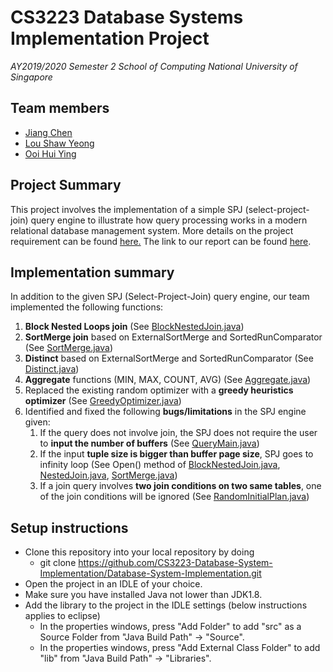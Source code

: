 # CS3223 Database Systems Implementation Project
*AY2019/2020 Semester 2*
*School of Computing*
*National University of Singapore*

## Team members
- [Jiang Chen](https://github.com/jcjxwy)
- [Lou Shaw Yeong](https://github.com/xiaoyeong)
- [Ooi Hui Ying](https://github.com/ooihuiying)

## Project Summary
This project involves the implementation of a simple SPJ (select-project-join) query engine to illustrate how query processing works in a modern relational database management system. More details on the project requirement can be found [here.](https://www.comp.nus.edu.sg/~tankl/cs3223/project.html)
The link to our report can be found [here](https://docs.google.com/document/d/1dn1R5YSBkyO6hfUdwYaquXg20MkayHrjba_BgosYExU/edit?usp=sharing).

## Implementation summary
In addition to the given SPJ (Select-Project-Join) query engine, our team implemented the following functions:
1.	**Block Nested Loops join** (See [BlockNestedJoin.java](https://github.com/CS3223-Database-System-Implementation/Database-System-Implementation/blob/7bc64348310745777b1fcd7de2b8c79a2715394f/src/qp/operators/BlockNestedJoin.java))
2.  **SortMerge join** based on ExternalSortMerge and SortedRunComparator (See [SortMerge.java](https://github.com/CS3223-Database-System-Implementation/Database-System-Implementation/blob/master/src/qp/operators/SortMerge.java))
3.  **Distinct** based on ExternalSortMerge and SortedRunComparator (See [Distinct.java](https://github.com/CS3223-Database-System-Implementation/Database-System-Implementation/blob/master/src/qp/operators/Distinct.java))
4.  **Aggregate** functions (MIN, MAX, COUNT, AVG) (See [Aggregate.java](https://github.com/CS3223-Database-System-Implementation/Database-System-Implementation/blob/master/src/qp/operators/Aggregate.java))
5.  Replaced the existing random optimizer with a **greedy heuristics optimizer** (See [GreedyOptimizer.java](https://github.com/CS3223-Database-System-Implementation/Database-System-Implementation/blob/master/src/qp/optimizer/GreedyOptimizer.java))
6.  Identified and fixed the following **bugs/limitations** in the SPJ engine given:
    1. If the query does not involve join, the SPJ does not require the user to **input the number of buffers** (See [QueryMain.java](https://github.com/CS3223-Database-System-Implementation/Database-System-Implementation/blob/master/src/QueryMain.java))
    2. If the input **tuple size is bigger than buffer page size**, SPJ goes to infinity loop (See Open() method of [BlockNestedJoin.java](https://github.com/CS3223-Database-System-Implementation/Database-System-Implementation/blob/7bc64348310745777b1fcd7de2b8c79a2715394f/src/qp/operators/BlockNestedJoin.java), [NestedJoin.java](https://github.com/CS3223-Database-System-Implementation/Database-System-Implementation/blob/7bc64348310745777b1fcd7de2b8c79a2715394f/src/qp/operators/NestedJoin.java), [SortMerge.java](https://github.com/CS3223-Database-System-Implementation/Database-System-Implementation/blob/master/src/qp/operators/SortMerge.java))
    3. If a join query involves **two join conditions on two same tables**, one of the join conditions will be ignored (See [RandomInitialPlan.java](https://github.com/CS3223-Database-System-Implementation/Database-System-Implementation/commit/baeda48e9130ca71a16dc506c5dd218ebc4a9ecb))

## Setup instructions
- Clone this repository into your local repository by doing
    - git clone https://github.com/CS3223-Database-System-Implementation/Database-System-Implementation.git
- Open the project in an IDLE of your choice.
- Make sure you have installed Java not lower than JDK1.8.
- Add the library to the project in the IDLE settings (below instructions applies to eclipse)
    - In the properties windows, press "Add Folder" to add "src" as a Source Folder from "Java Build Path" -> "Source".
    - In the properties windows, press "Add External Class Folder" to add "lib" from "Java Build Path" -> "Libraries".
    
    
    